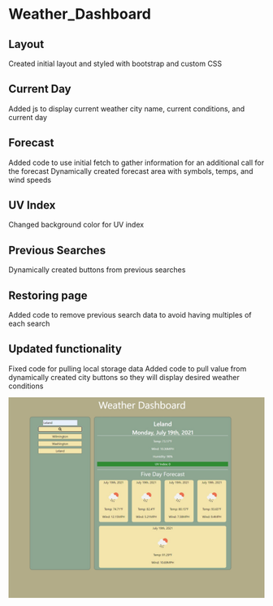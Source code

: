 # Weather_Dashboard

## Layout
Created initial layout and styled with bootstrap and custom CSS

## Current Day
Added js to display current weather city name, current conditions, and current day

## Forecast
Added code to use initial fetch to gather information for an additional call for the forecast
Dynamically created forecast area with symbols, temps, and wind speeds

## UV Index
Changed background color for UV index

## Previous Searches
Dynamically created buttons from previous searches

## Restoring page
Added code to remove previous search data to avoid having multiples of each search

## Updated functionality
Fixed code for pulling local storage data
Added code to pull value from dynamically created city buttons so they will display desired weather conditions

![Alt text](Weather_Dashboard.jpg)